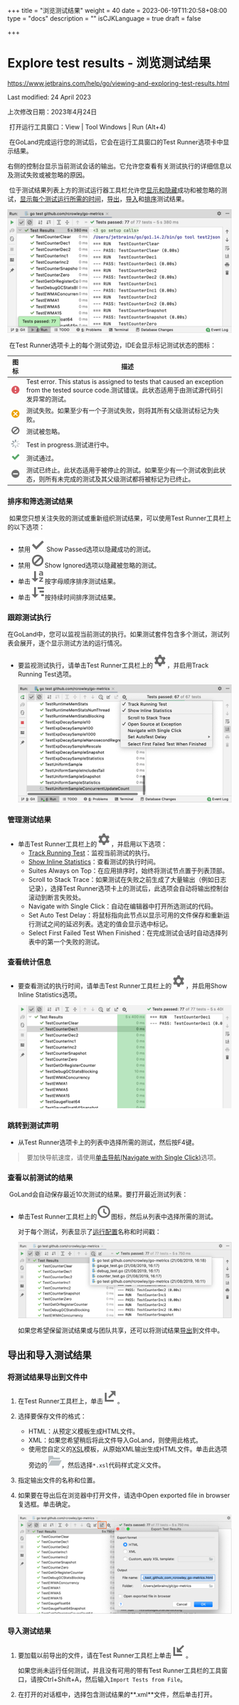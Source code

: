 +++
title = "浏览测试结果"
weight = 40
date = 2023-06-19T11:20:58+08:00
type = "docs"
description = ""
isCJKLanguage = true
draft = false

+++
# Explore test results﻿ - 浏览测试结果

https://www.jetbrains.com/help/go/viewing-and-exploring-test-results.html

Last modified: 24 April 2023

上次修改日期：2023年4月24日

​	打开运行工具窗口：View | Tool Windows | Run (Alt+4)

​	在GoLand完成运行您的测试后，它会在运行工具窗口的Test Runner选项卡中显示结果。

​	右侧的控制台显示当前测试会话的输出。它允许您查看有关测试执行的详细信息以及测试失败或被忽略的原因。

​	位于测试结果列表上方的测试运行器工具栏允许您[显示和隐藏](https://www.jetbrains.com/help/go/viewing-and-exploring-test-results.html#sort-test-results)成功和被忽略的测试，[显示每个测试运行所需的时间](https://www.jetbrains.com/help/go/viewing-and-exploring-test-results.html#stats)，[导出](https://www.jetbrains.com/help/go/viewing-and-exploring-test-results.html#export)，[导入](https://www.jetbrains.com/help/go/viewing-and-exploring-test-results.html#import-test-results)和[排序](https://www.jetbrains.com/help/go/viewing-and-exploring-test-results.html#sort-test-results)测试结果。

![Test results shown on the Test Runner tab of the Run tool window](ExploreTestResults_img/go_tests_finished.png)



​	在Test Runner选项卡上的每个测试旁边，IDE会显示标记测试状态的图标：



| 图标                                                         | 描述                                                         |
| ------------------------------------------------------------ | ------------------------------------------------------------ |
| ![Test error](ExploreTestResults_img/app.runConfigurations.toolbarError.svg) | Test error. This status is assigned to tests that caused an exception from the tested source code.测试错误。此状态适用于由测试源代码引发异常的测试。 |
| ![Test failed](ExploreTestResults_img/app.runConfigurations.toolbarFailed.svg) | 测试失败。如果至少有一个子测试失败，则将其所有父级测试标记为失败。 |
| ![Test ignored](ExploreTestResults_img/app.runConfigurations.showIgnored.svg) | 测试被忽略。                                                 |
| ![Test in progress](ExploreTestResults_img/app.process.step_1.svg) | Test in progress.测试进行中。                                |
| ![Test passed](ExploreTestResults_img/app.runConfigurations.toolbarPassed.svg) | 测试通过。                                                   |
| ![Terminated](ExploreTestResults_img/app.runConfigurations.toolbarTerminated.svg) | 测试已终止。此状态适用于被停止的测试。如果至少有一个测试收到此状态，则所有未完成的测试及其父级测试都将被标记为已终止。 |

### 排序和筛选测试结果

​	如果您只想关注失败的测试或重新组织测试结果，可以使用Test Runner工具栏上的以下选项： 

- 禁用![the Show Passed button](ExploreTestResults_img/app.runConfigurations.showPassed.svg) Show Passed选项以隐藏成功的测试。
- 禁用![the Show Ignored button](ExploreTestResults_img/app.runConfigurations.showIgnored.svg)Show Ignored选项以隐藏被忽略的测试。
- 单击![the Sort Alphabetically button](ExploreTestResults_img/app.objectBrowser.sorted.svg)按字母顺序排序测试结果。
- 单击![the Sort by Duration button](ExploreTestResults_img/app.runConfigurations.sortbyDuration.svg)按持续时间排序测试结果。

### 跟踪测试执行

​	在GoLand中，您可以监视当前测试的执行。如果测试套件包含多个测试，测试列表会展开，逐个显示测试方法的运行情况。

- 要监视测试执行，请单击Test Runner工具栏上的![ the Settings button](ExploreTestResults_img/app.general.gearPlain.svg)，并启用Track Running Test选项。

  ![Track test execution](ExploreTestResults_img/go_track_test_execution.png)

### 管理测试结果﻿

- 单击Test Runner工具栏上的![the Settings button](ExploreTestResults_img/app.general.gearPlain.svg)，并启用以下选项：
  - [Track Running Test](https://www.jetbrains.com/help/go/viewing-and-exploring-test-results.html#track-test-execution)：监视当前测试的执行。
  - [Show Inline Statistics](https://www.jetbrains.com/help/go/viewing-and-exploring-test-results.html#stats)：查看测试的执行时间。
  - Suites Always on Top：在应用排序时，始终将测试节点置于列表顶部。
  - Scroll to Stack Trace：如果测试在失败之前生成了大量输出（例如日志记录），选择Test Runner选项卡上的测试后，此选项会自动将输出控制台滚动到断言失败处。
  - Navigate with Single Click：自动在编辑器中打开所选测试的代码。
  - Set Auto Test Delay：将鼠标指向此节点以显示可用的文件保存和重新运行测试之间的延迟列表。选定的值会显示选中标记。
  - Select First Failed Test When Finished：在完成测试会话时自动选择列表中的第一个失败的测试。

### 查看统计信息

- 要查看测试的执行时间，请单击Test Runner工具栏上的![the Settings button](ExploreTestResults_img/app.general.gearPlain.svg)，并启用Show Inline Statistics选项。

  ![Test runner in the Run tool window](ExploreTestResults_img/go_test_runner.png)

### 跳转到测试声明﻿

- 从Test Runner选项卡上的列表中选择所需的测试，然后按F4键。


> ​	要加快导航速度，请使用[单击导航(Navigate with Single Click)](https://www.jetbrains.com/help/go/viewing-and-exploring-test-results.html#manage-test-results)选项。

### 查看以前测试的结果

​	GoLand会自动保存最近10次测试的结果。要打开最近测试列表：

- 单击Test Runner工具栏上的![Test History](ExploreTestResults_img/app.vcs.history.svg)图标，然后从列表中选择所需的测试。

  对于每个测试，列表显示了[运行配置](https://www.jetbrains.com/help/go/run-debug-configuration.html)名称和时间戳：

  ![Viewing results of previous tests](ExploreTestResults_img/go_view_test_results.png)

  如果您希望保留测试结果或与团队共享，还可以将测试结果[导出](https://www.jetbrains.com/help/go/viewing-and-exploring-test-results.html#export)到文件中。

## 导出和导入测试结果

### 将测试结果导出到文件中

1. 在Test Runner工具栏上，单击![Export Test Results](ExploreTestResults_img/app.toolbarDecorator.export.svg)。

2. 选择要保存文件的格式：

   - HTML：从预定义模板生成HTML文件。
   - XML：如果您希望稍后将此文件导入GoLand，则使用此格式。
   - 使用您自定义的[XSL](https://www.w3schools.com/xml/xsl_intro.asp)模板，从原始XML输出生成HTML文件。单击此选项旁边的![Browse button](ExploreTestResults_img/app.general.openDisk.svg)，然后选择`*.xsl`代码样式定义文件。

4. 指定输出文件的名称和位置。

4. 如果要在导出后在浏览器中打开文件，请选中Open exported file in browser复选框。单击确定。

   ![Export test results to a file](ExploreTestResults_img/go_export_test_results.png)


### 导入测试结果

1. 要加载以前导出的文件，请在Test Runner工具栏上单击![Import Tests from File](ExploreTestResults_img/app.toolbarDecorator.import.svg)。

   如果您尚未运行任何测试，并且没有可用的带有Test Runner工具栏的工具窗口，请按Ctrl+Shift+A，然后输入`Import Tests from File`。

2. 在打开的对话框中，选择包含测试结果的**.xml**文件，然后单击打开。
